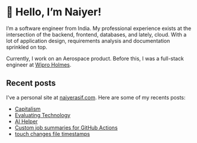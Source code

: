 # 👋 Hello, I’m Naiyer!

I’m a software engineer from India. My professional experience exists at the intersection of the backend, frontend, databases, and lately, cloud. With a lot of application design, requirements analysis and documentation sprinkled on top.

Currently, I work on an Aerospace product. Before this, I was a full-stack engineer at [Wipro Holmes](https://www.wipro.com/holmes/).

## Recent posts

I've a personal site at [naiyerasif.com](https://www.naiyerasif.com). Here are some of my recents posts:

<!-- BLOG-POST-LIST:START -->
- [Capitalism](https://www.naiyerasif.com/post/2024/05/21/capitalism/)
- [Evaluating Technology](https://www.naiyerasif.com/post/2024/05/10/evaluating-technology/)
- [AI Helper](https://www.naiyerasif.com/post/2024/04/27/ai-helper/)
- [Custom job summaries for GitHub Actions](https://www.naiyerasif.com/post/2024/04/14/custom-job-summaries-for-github-actions/)
- [touch changes file timestamps](https://www.naiyerasif.com/post/2024/03/30/touch-changes-file-timestamps/)
<!-- BLOG-POST-LIST:END -->

